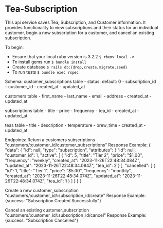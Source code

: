 # Tea-Subscription

This api service saves Tea, Subscription, and Customer information. It provides functionality to view subscriptions and their status for an individual customer, begin a new subscription for a customer, and cancel an existing subscription.


To begin:
* Ensure that your local ruby version is 3.2.2
    `$ rbenv local -v`
* To install gems run 
    `$ bundle install`
* Create database
    `$ rails db:{drop,create,migrate,seed}`
* To run tests
    `$ bundle exec rspec`

Schema:
  customer_subscriptions table
    - status: default: 0
    - subscription_id
    - customer_id
    - created_at
    - updated_at

  customers table
    - first_name
    - last_name
    - email
    - address
    - created_at
    - updated_at

  subscriptions table
    - title
    - price
    - frequency
    - tea_id
    - created_at
    - updated_at

  teas table
    - title
    - description
    - temperature
    - brew_time
    - created_at
    - updated_at

Endpoints:
  Return a customers subscriptions
    "customers/:customer_id/customer_subscriptions"
    Response Example:
     {
    "data": {
        "id": null,
        "type": "subscription",
        "attributes": {
            "id": null,
            "customer_id": 1,
            "active": [
                {
                    "id": 5,
                    "title": "Tier 2",
                    "price": "$1.00",
                    "frequency": "weekly",
                    "created_at": "2023-11-26T22:48:34.084Z",
                    "updated_at": "2023-11-26T22:48:34.084Z",
                    "tea_id": 2
                }
            ],
            "cancelled": [
                {
                    "id": 1,
                    "title": "Tier 1",
                    "price": "$5.00",
                    "frequency": "monthly",
                    "created_at": "2023-11-26T22:48:34.074Z",
                    "updated_at": "2023-11-26T22:48:34.074Z",
                    "tea_id": 1
                }
            ]
        }
    }
}

  Create a new customer_subscription
    "customers/:customer_id/:subscription_id/create"
    Response Example:
     {success: "Subscription Created Successfully"}

  Cancel an existing customer_subscription
    "customers/:customer_id/:subscription_id/cancel"
    Response Example:
     {success: "Subscription Cancelled"}